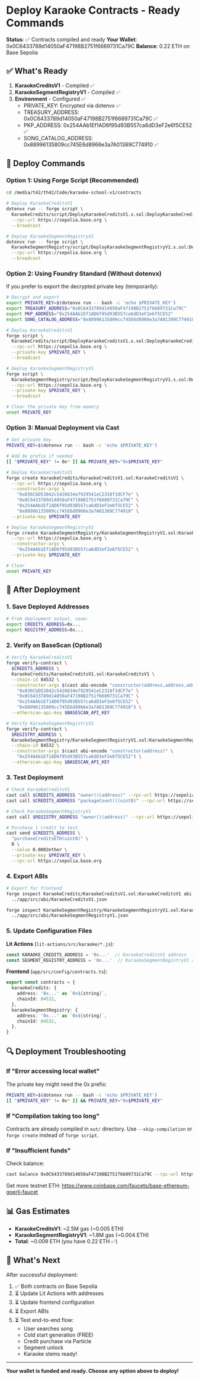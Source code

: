 # Deploy Karaoke Contracts - Ready Commands

**Status**: ✅ Contracts compiled and ready
**Your Wallet**: 0x0C6433789d14050aF47198B2751f6689731Ca79C
**Balance**: 0.22 ETH on Base Sepolia

## ✅ What's Ready

1. **KaraokeCreditsV1** - Compiled ✅
2. **KaraokeSegmentRegistryV1** - Compiled ✅
3. **Environment** - Configured ✅
   - PRIVATE_KEY: Encrypted via dotenvx ✅
   - TREASURY_ADDRESS: 0x0C6433789d14050aF47198B2751f6689731Ca79C ✅
   - PKP_ADDRESS: 0x254AAb1Ef1AD6f95d93B557ca6dD3eF2e6f5CE52 ✅
   - SONG_CATALOG_ADDRESS: 0x88996135809cc745E6d8966e3a7A01389C774910 ✅

## 🚀 Deploy Commands

### Option 1: Using Forge Script (Recommended)

```bash
cd /media/t42/th42/Code/karaoke-school-v1/contracts

# Deploy KaraokeCreditsV1
dotenvx run -- forge script \
  KaraokeCredits/script/DeployKaraokeCreditsV1.s.sol:DeployKaraokeCreditsV1 \
  --rpc-url https://sepolia.base.org \
  --broadcast

# Deploy KaraokeSegmentRegistryV1
dotenvx run -- forge script \
  KaraokeSegmentRegistry/script/DeployKaraokeSegmentRegistryV1.s.sol:DeployKaraokeSegmentRegistryV1 \
  --rpc-url https://sepolia.base.org \
  --broadcast
```

### Option 2: Using Foundry Standard (Without dotenvx)

If you prefer to export the decrypted private key (temporarily):

```bash
# Decrypt and export
export PRIVATE_KEY=$(dotenvx run -- bash -c 'echo $PRIVATE_KEY')
export TREASURY_ADDRESS="0x0C6433789d14050aF47198B2751f6689731Ca79C"
export PKP_ADDRESS="0x254AAb1Ef1AD6f95d93B557ca6dD3eF2e6f5CE52"
export SONG_CATALOG_ADDRESS="0x88996135809cc745E6d8966e3a7A01389C774910"

# Deploy KaraokeCreditsV1
forge script \
  KaraokeCredits/script/DeployKaraokeCreditsV1.s.sol:DeployKaraokeCreditsV1 \
  --rpc-url https://sepolia.base.org \
  --private-key $PRIVATE_KEY \
  --broadcast

# Deploy KaraokeSegmentRegistryV1
forge script \
  KaraokeSegmentRegistry/script/DeployKaraokeSegmentRegistryV1.s.sol:DeployKaraokeSegmentRegistryV1 \
  --rpc-url https://sepolia.base.org \
  --private-key $PRIVATE_KEY \
  --broadcast

# Clear the private key from memory
unset PRIVATE_KEY
```

### Option 3: Manual Deployment via Cast

```bash
# Get private key
PRIVATE_KEY=$(dotenvx run -- bash -c 'echo $PRIVATE_KEY')

# Add 0x prefix if needed
[[ "$PRIVATE_KEY" != 0x* ]] && PRIVATE_KEY="0x$PRIVATE_KEY"

# Deploy KaraokeCreditsV1
forge create KaraokeCredits/KaraokeCreditsV1.sol:KaraokeCreditsV1 \
  --rpc-url https://sepolia.base.org \
  --constructor-args \
    "0x036CbD53842c5426634e7929541eC2318f3dCF7e" \
    "0x0C6433789d14050aF47198B2751f6689731Ca79C" \
    "0x254AAb1Ef1AD6f95d93B557ca6dD3eF2e6f5CE52" \
    "0x88996135809cc745E6d8966e3a7A01389C774910" \
  --private-key $PRIVATE_KEY

# Deploy KaraokeSegmentRegistryV1
forge create KaraokeSegmentRegistry/KaraokeSegmentRegistryV1.sol:KaraokeSegmentRegistryV1 \
  --rpc-url https://sepolia.base.org \
  --constructor-args \
    "0x254AAb1Ef1AD6f95d93B557ca6dD3eF2e6f5CE52" \
  --private-key $PRIVATE_KEY

# Clear
unset PRIVATE_KEY
```

## 📝 After Deployment

### 1. Save Deployed Addresses

```bash
# From deployment output, save:
export CREDITS_ADDRESS=0x...
export REGISTRY_ADDRESS=0x...
```

### 2. Verify on BaseScan (Optional)

```bash
# Verify KaraokeCreditsV1
forge verify-contract \
  $CREDITS_ADDRESS \
  KaraokeCredits/KaraokeCreditsV1.sol:KaraokeCreditsV1 \
  --chain-id 84532 \
  --constructor-args $(cast abi-encode "constructor(address,address,address,address)" \
    "0x036CbD53842c5426634e7929541eC2318f3dCF7e" \
    "0x0C6433789d14050aF47198B2751f6689731Ca79C" \
    "0x254AAb1Ef1AD6f95d93B557ca6dD3eF2e6f5CE52" \
    "0x88996135809cc745E6d8966e3a7A01389C774910") \
  --etherscan-api-key $BASESCAN_API_KEY

# Verify KaraokeSegmentRegistryV1
forge verify-contract \
  $REGISTRY_ADDRESS \
  KaraokeSegmentRegistry/KaraokeSegmentRegistryV1.sol:KaraokeSegmentRegistryV1 \
  --chain-id 84532 \
  --constructor-args $(cast abi-encode "constructor(address)" \
    "0x254AAb1Ef1AD6f95d93B557ca6dD3eF2e6f5CE52") \
  --etherscan-api-key $BASESCAN_API_KEY
```

### 3. Test Deployment

```bash
# Check KaraokeCreditsV1
cast call $CREDITS_ADDRESS "owner()(address)" --rpc-url https://sepolia.base.org
cast call $CREDITS_ADDRESS "packageCount()(uint8)" --rpc-url https://sepolia.base.org

# Check KaraokeSegmentRegistryV1
cast call $REGISTRY_ADDRESS "owner()(address)" --rpc-url https://sepolia.base.org

# Purchase 1 credit to test
cast send $CREDITS_ADDRESS \
  "purchaseCreditsETH(uint8)" \
  0 \
  --value 0.0002ether \
  --private-key $PRIVATE_KEY \
  --rpc-url https://sepolia.base.org
```

### 4. Export ABIs

```bash
# Export for frontend
forge inspect KaraokeCredits/KaraokeCreditsV1.sol:KaraokeCreditsV1 abi > \
  ../app/src/abi/KaraokeCreditsV1.json

forge inspect KaraokeSegmentRegistry/KaraokeSegmentRegistryV1.sol:KaraokeSegmentRegistryV1 abi > \
  ../app/src/abi/KaraokeSegmentRegistryV1.json
```

### 5. Update Configuration Files

**Lit Actions** (`lit-actions/src/karaoke/*.js`):
```javascript
const KARAOKE_CREDITS_ADDRESS = '0x...'  // KaraokeCreditsV1 address
const SEGMENT_REGISTRY_ADDRESS = '0x...'  // KaraokeSegmentRegistryV1 address
```

**Frontend** (`app/src/config/contracts.ts`):
```typescript
export const contracts = {
  karaokeCredits: {
    address: '0x...' as `0x${string}`,
    chainId: 84532,
  },
  karaokeSegmentRegistry: {
    address: '0x...' as `0x${string}`,
    chainId: 84532,
  },
}
```

## 🔍 Deployment Troubleshooting

### If "Error accessing local wallet"

The private key might need the 0x prefix:
```bash
PRIVATE_KEY=$(dotenvx run -- bash -c 'echo $PRIVATE_KEY')
[[ "$PRIVATE_KEY" != 0x* ]] && PRIVATE_KEY="0x$PRIVATE_KEY"
```

### If "Compilation taking too long"

Contracts are already compiled in `out/` directory. Use `--skip-compilation` or `forge create` instead of `forge script`.

### If "Insufficient funds"

Check balance:
```bash
cast balance 0x0C6433789d14050aF47198B2751f6689731Ca79C --rpc-url https://sepolia.base.org
```

Get more testnet ETH: https://www.coinbase.com/faucets/base-ethereum-goerli-faucet

## 📊 Gas Estimates

- **KaraokeCreditsV1**: ~2.5M gas (~0.005 ETH)
- **KaraokeSegmentRegistryV1**: ~1.8M gas (~0.004 ETH)
- **Total**: ~0.009 ETH (you have 0.22 ETH ✅)

## 🎯 What's Next

After successful deployment:

1. ✅ Both contracts on Base Sepolia
2. ⏳ Update Lit Actions with addresses
3. ⏳ Update frontend configuration
4. ⏳ Export ABIs
5. ⏳ Test end-to-end flow:
   - User searches song
   - Cold start generation (FREE)
   - Credit purchase via Particle
   - Segment unlock
   - Karaoke stems ready!

---

**Your wallet is funded and ready. Choose any option above to deploy!**
